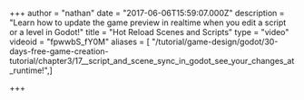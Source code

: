 +++
author = "nathan"
date = "2017-06-06T15:59:07.000Z"
description = "Learn how to update the game preview in realtime when you edit a script or a level in Godot!"
title = "Hot Reload Scenes and Scripts"
type = "video"
videoid = "fpwwbS_fY0M"
aliases = [ "/tutorial/game-design/godot/30-days-free-game-creation-tutorial/chapter3/17__script_and_scene_sync_in_godot_see_your_changes_at_runtime!",]

+++
